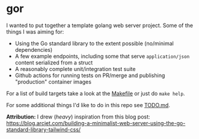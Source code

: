 # gor

I wanted to put together a template golang web server project. Some of the
things I was aiming for:

* Using the Go standard library to the extent possible (no/minimal dependencies)
* A few example endpoints, including some that serve `application/json` content
  serialized from a struct
* A reasonably complete unit/integration test suite
* Github actions for running tests on PR/merge and publishing "production"
  container images

For a list of build targets take a look at the [Makefile](./Makefile) or just do
`make help`.

For some additional things I'd like to do in this repo see [TODO.md](./TODO.md).

**Attribution:** I drew (_heavy_) inspiration from this blog post:
<https://blog.arcjet.com/building-a-minimalist-web-server-using-the-go-standard-library-tailwind-css/>
